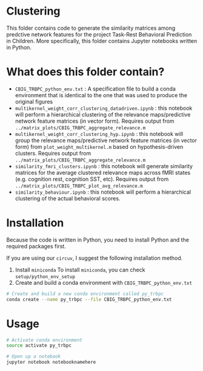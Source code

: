 # Clustering
This folder contains code to generate the similarity matrices among predctive network features for the project Task-Rest Behavioral Prediction in Children.
More specifically, this folder contains Jupyter notebooks written in Python.

# What does this folder contain?
* `CBIG_TRBPC_python_env.txt` : A specification file to build a conda environment that is identical to the one that was used to produce the original figures
* `multikernel_weight_corr_clustering_datadriven.ipynb` : this notebook will perform a hierarchical clustering of the relevance maps/predictive network feature matrices (in vector form). Requires output from `../matrix_plots/CBIG_TRBPC_aggregate_relevance.m`
* `multikernel_weight_corr_clustering_hyp.ipynb` : this notebook will group the relevance maps/predictive network feature matrices (in vector form) from `plot_weight_multikernel.m` based on hypothesis-driven clusters. Requires output from `../matrix_plots/CBIG_TRBPC_aggregate_relevance.m`
* `similarity_fmri_clusters.ipynb` : this notebook will generate similarity matrices for the average clustered relevance maps across fMRI states (e.g. cognition rest, cognition SST, etc). Requires output from `../matrix_plots/CBIG_TRBPC_plot_avg_relevance.m`
* `similarity_behaviour.ipynb` : this notebook will perform a hierarchical clustering of the actual behavioral scores.

# Installation
Because the code is written in Python, you need to install Python and the required packages first.

If you are using our `circuv`, I suggest the following installation method.
1. Install `miniconda`
To install `miniconda`, you can check `setup/python_env_setup`
2. Create and build a conda environment with `CBIG_TRBPC_python_env.txt`

```bash
# Create and build a new conda environment called py_trbpc
conda create --name py_trbpc --file CBIG_TRBPC_python_env.txt
```

# Usage
```bash
# Activate conda environment
source activate py_trbpc

# Open up a notebook
jupyter notebook notebooknamehere
```
